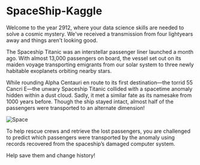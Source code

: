# SpaceShip-Kaggle

Welcome to the year 2912, where your data science skills are needed to solve a cosmic mystery. We've received a transmission from four lightyears away and things aren't looking good.

The Spaceship Titanic was an interstellar passenger liner launched a month ago. With almost 13,000 passengers on board, the vessel set out on its maiden voyage transporting emigrants from our solar system to three newly habitable exoplanets orbiting nearby stars.

While rounding Alpha Centauri en route to its first destination—the torrid 55 Cancri E—the unwary Spaceship Titanic collided with a spacetime anomaly hidden within a dust cloud. Sadly, it met a similar fate as its namesake from 1000 years before. Though the ship stayed intact, almost half of the passengers were transported to an alternate dimension!

![Space](https://storage.googleapis.com/kaggle-media/competitions/Spaceship%20Titanic/joel-filipe-QwoNAhbmLLo-unsplash.jpg)


To help rescue crews and retrieve the lost passengers, you are challenged to predict which passengers were transported by the anomaly using records recovered from the spaceship’s damaged computer system.

Help save them and change history!
